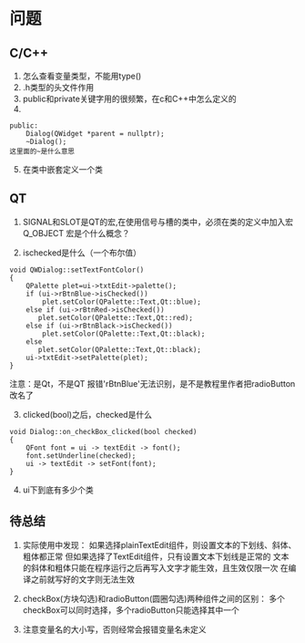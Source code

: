 # 问题

## C/C++
1. 怎么查看变量类型，不能用type()
2. .h类型的头文件作用
3. public和private关键字用的很频繁，在c和C++中怎么定义的
4. 
```
public:
    Dialog(QWidget *parent = nullptr);
    ~Dialog();
这里面的~是什么意思
```
5. 在类中嵌套定义一个类



## QT
1. SIGNAL和SLOT是QT的宏,在使用信号与槽的类中，必须在类的定义中加入宏 Q_OBJECT
宏是个什么概念？

2. ischecked是什么（一个布尔值）  
```
void QWDialog::setTextFontColor()
{
    QPalette plet=ui->txtEdit->palette();
    if (ui->rBtnBlue->isChecked())
        plet.setColor(QPalette::Text,Qt::blue);
    else if (ui->rBtnRed->isChecked())
       plet.setColor(QPalette::Text,Qt::red);
    else if (ui->rBtnBlack->isChecked())
        plet.setColor(QPalette::Text,Qt::black);
    else
       plet.setColor(QPalette::Text,Qt::black);
    ui->txtEdit->setPalette(plet);
}
```
注意：是Qt，不是QT
报错'rBtnBlue'无法识别，是不是教程里作者把radioButton改名了

3. clicked(bool)之后，checked是什么
```
void Dialog::on_checkBox_clicked(bool checked)
{
    QFont font = ui -> textEdit -> font();
    font.setUnderline(checked);
    ui -> textEdit -> setFont(font);
}
```
4. ui下到底有多少个类


## 待总结
1. 实际使用中发现：
如果选择plainTextEdit组件，则设置文本的下划线、斜体、粗体都正常
但如果选择了TextEdit组件，只有设置文本下划线是正常的
文本的斜体和粗体只能在程序运行之后再写入文字才能生效，且生效仅限一次
在编译之前就写好的文字则无法生效

2. checkBox(方块勾选)和radioButton(圆圈勾选)两种组件之间的区别：
多个checkBox可以同时选择，多个radioButton只能选择其中一个

3. 注意变量名的大小写，否则经常会报错变量名未定义

